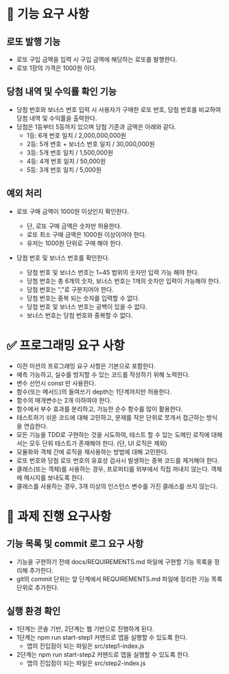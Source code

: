 # 🎯 기능 요구 사항

## 로또 발행 기능

- 로또 구입 금액을 입력 시 구입 금액에 해당하는 로또를 발행한다.
- 로또 1장의 가격은 1000원 이다.

## 당첨 내역 및 수익률 확인 기능

- 당첨 번호와 보너스 번호 입력 시 사용자가 구매한 로또 번호, 당첨 번호를 비교하여 당첨 내역 및 수익률을 출력한다.
- 당첨은 1등부터 5등까지 있으며 당첨 기준과 금액은 아래와 같다.
  - 1등: 6개 번호 일치 / 2,000,000,000원
  - 2등: 5개 번호 + 보너스 번호 일치 / 30,000,000원
  - 3등: 5개 번호 일치 / 1,500,000원
  - 4등: 4개 번호 일치 / 50,000원
  - 5등: 3개 번호 일치 / 5,000원

## 예외 처리

- 로또 구매 금액이 1000원 이상인지 확인한다.

  - 단, 로또 구매 금액은 숫자만 허용한다.
  - 로또 최소 구매 금액은 1000원 이상이어야 한다.
  - 유저는 1000원 단위로 구매 해야 한다.

- 당첨 번호 및 보너스 번호를 확인한다.
  - 당첨 번호 및 보너스 번호는 1~45 범위의 숫자만 입력 가능 해야 한다.
  - 당첨 번호는 총 6개의 숫자, 보너스 번호는 1개의 숫자만 입력이 가능해야 한다.
  - 당첨 번호는 ","로 구분지어야 한다.
  - 당첨 번호는 중복 되는 숫자를 입력할 수 없다.
  - 당첨 번호 및 보너스 번호는 공백이 있을 수 없다.
  - 보너스 번호는 당첨 번호와 중복할 수 없다.

# ✅ 프로그래밍 요구 사항

- 이전 미션의 프로그래밍 요구 사항은 기본으로 포함한다.
- 예측 가능하고, 실수를 방지할 수 있는 코드를 작성하기 위해 노력한다.
- 변수 선언시 const 만 사용한다.
- 함수(또는 메서드)의 들여쓰기 depth는 1단계까지만 허용한다.
- 함수의 매개변수는 2개 이하여야 한다.
- 함수에서 부수 효과를 분리하고, 가능한 순수 함수를 많이 활용한다.
- 테스트하기 쉬운 코드에 대해 고민하고, 문제를 작은 단위로 쪼개서 접근하는 방식을 연습한다.
- 모든 기능을 TDD로 구현하는 것을 시도하여, 테스트 할 수 있는 도메인 로직에 대해서는 모두 단위 테스트가 존재해야 한다. (단, UI 로직은 제외)
- 모듈화와 객체 간에 로직을 재사용하는 방법에 대해 고민한다.
- 로또 번호와 당첨 로또 번호의 유효성 검사시 발생하는 중복 코드를 제거해야 한다.
- 클래스(또는 객체)를 사용하는 경우, 프로퍼티를 외부에서 직접 꺼내지 않는다. 객체에 메시지를 보내도록 한다.
- 클래스를 사용하는 경우, 3개 이상의 인스턴스 변수를 가진 클래스를 쓰지 않는다.

# 📝 과제 진행 요구사항

## 기능 목록 및 commit 로그 요구 사항

- 기능을 구현하기 전에 docs/REQUIREMENTS.md 파일에 구현할 기능 목록을 정리해 추가한다.
- git의 commit 단위는 앞 단계에서 REQUIREMENTS.md 파일에 정리한 기능 목록 단위로 추가한다.

## 실행 환경 확인

- 1단계는 콘솔 기반, 2단계는 웹 기반으로 진행하게 된다.
- 1단계는 npm run start-step1 커맨드로 앱을 실행할 수 있도록 한다.
  - 앱의 진입점이 되는 파일은 src/step1-index.js
- 2단계는 npm run start-step2 커맨드로 앱을 실행할 수 있도록 한다.
  - 앱의 진입점이 되는 파일은 src/step2-index.js
